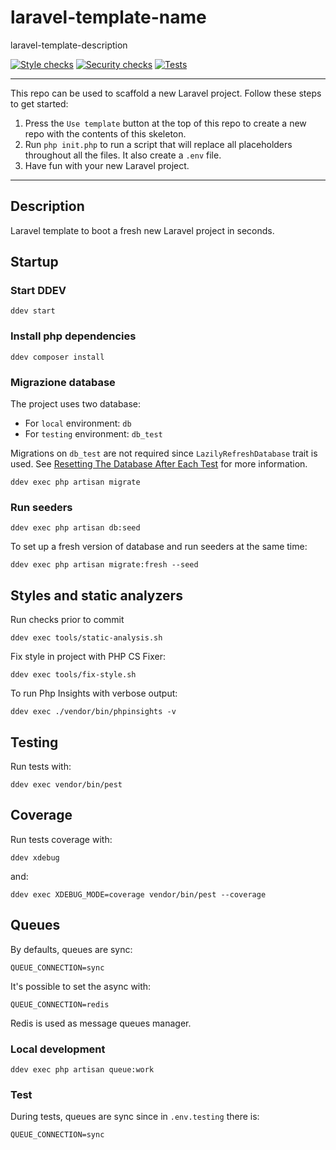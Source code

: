 # laravel-template-name

laravel-template-description

[![Style checks](https://github.com/mloru/laravel-template/actions/workflows/style-checks.yml/badge.svg)](https://github.com/mloru/laravel-template/actions?query=workflow%3Astyle-checks+branch%3Adevelop)
[![Security checks](https://github.com/mloru/laravel-template/actions/workflows/security-checks.yml/badge.svg)](https://github.com/mloru/laravel-template/actions?query=workflow%3Asecurity-checks+branch%3Adevelop)
[![Tests](https://github.com/mloru/laravel-template/actions/workflows/tests.yml/badge.svg)](https://github.com/mloru/laravel-template/actions?query=workflow%3Atests+branch%3Adevelop)

<!--delete-->
---
This repo can be used to scaffold a new Laravel project. Follow these steps to get started:

1. Press the `Use template` button at the top of this repo to create a new repo with the contents of this skeleton.
2. Run `php init.php` to run a script that will replace all placeholders throughout all the files. It also create
   a `.env` file.
3. Have fun with your new Laravel project.

---
<!--/delete-->

## Description

Laravel template to boot a fresh new Laravel project in seconds.

## Startup

### Start DDEV

```shell
ddev start
```

### Install php dependencies

```shell
ddev composer install
```

### Migrazione database

The project uses two database:

* For `local` environment: `db`
* For `testing` environment: `db_test`

Migrations on `db_test` are not required since `LazilyRefreshDatabase` trait is used.
See [Resetting The Database After Each Test](https://laravel.com/docs/5.7/database-testing#resetting-the-database-after-each-test)
for more information.

```shell
ddev exec php artisan migrate
```

### Run seeders

```shell
ddev exec php artisan db:seed
```

To set up a fresh version of database and run seeders at the same time:

```shell
ddev exec php artisan migrate:fresh --seed
```

## Styles and static analyzers

Run checks prior to commit

```shell
ddev exec tools/static-analysis.sh
```

Fix style in project with PHP CS Fixer:

```shell
ddev exec tools/fix-style.sh
```

To run Php Insights with verbose output:

```shell
ddev exec ./vendor/bin/phpinsights -v
```

## Testing

Run tests with:


```shell
ddev exec vendor/bin/pest
```

## Coverage

Run tests coverage with:

```shell
ddev xdebug
```

and:

```shell
ddev exec XDEBUG_MODE=coverage vendor/bin/pest --coverage
```

## Queues

By defaults, queues are sync:

```dotenv
QUEUE_CONNECTION=sync
```

It's possible to set the async with:

```dotenv
QUEUE_CONNECTION=redis
```

Redis is used as message queues manager.

### Local development

```shell
ddev exec php artisan queue:work
```

### Test

During tests, queues are sync since in `.env.testing` there is:

```dotenv
QUEUE_CONNECTION=sync
```
